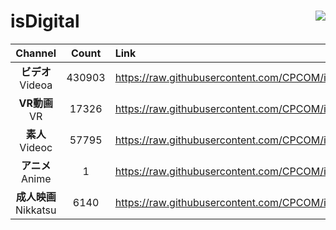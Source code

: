 # isDigital <img align="right" src="https://img.shields.io/github/last-commit/CPCOM/isDigital"/>  
  
| Channel | Count | Link |  
| :-----: | :---: | :--- |  
|**ビデオ**<br />Videoa | 430903 | https://raw.githubusercontent.com/CPCOM/isDigital/main/Videoa.txt |  
|**VR動画**<br />VR | 17326 | https://raw.githubusercontent.com/CPCOM/isDigital/main/VR.txt |  
|**素人**<br />Videoc | 57795 | https://raw.githubusercontent.com/CPCOM/isDigital/main/Videoc.txt |  
|**アニメ**<br />Anime | 1 | https://raw.githubusercontent.com/CPCOM/isDigital/main/Anime.txt |  
|**成人映画**<br />Nikkatsu | 6140 | https://raw.githubusercontent.com/CPCOM/isDigital/main/Nikkatsu.txt |  